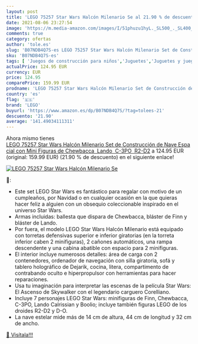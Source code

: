 ```yaml
---
layout: post
title: 'LEGO 75257 Star Wars Halcón Milenario Se al 21.90 % de descuento'
date: 2021-08-06 23:27:54
image: 'https://m.media-amazon.com/images/I/51phuzu1hyL._SL500_._SL400_.jpg'
comments: true
category: ofertas
author: 'tole.es'
slug: 'B07NDB4Q7S-es LEGO 75257 Star Wars Halcón Milenario Set de Construcción...'
sku: 'B07NDB4Q7S-es'
tags: [ 'Juegos de construcción para niños','Juguetes','Juguetes y juegos','lego', ]
actualPrice: 124.95 EUR
currency: EUR
price: 124.95
comparePrice: 159.99 EUR
prodname: 'LEGO 75257 Star Wars Halcón Milenario Set de Construcción de Nave Espacial con Mini Figuras de Chewbacca  Lando  C-3PO  R2-D2'
country: 'es'
flag: '🇪🇸'
brand: 'LEGO'
buyurl: 'https://www.amazon.es/dp/B07NDB4Q7S/?tag=tolees-21'
descuento: '21.90'
average: '141.49034111311'
---
```


Ahora mismo tienes [LEGO 75257 Star Wars Halcón Milenario Set de Construcción de Nave Espacial con Mini Figuras de Chewbacca  Lando  C-3PO  R2-D2](https://www.amazon.es/dp/B07NDB4Q7S/?tag=tolees-21) a 124.95 EUR (original: 159.99 EUR) (21.90 %  de descuento) en el siguiente enlace!

[![LEGO 75257 Star Wars Halcón Milenario Se](https://m.media-amazon.com/images/I/51phuzu1hyL._SL500_._SL400_.jpg)](https://www.amazon.es/dp/B07NDB4Q7S/?tag=tolees-21)

🔎:

- Este set LEGO Star Wars es fantástico para regalar con motivo de un cumpleaños, por Navidad o en cualquier ocasión en la que quieras hacer feliz a alguien con un obsequio coleccionable inspirado en el universo Star Wars.
- Armas incluidas: ballesta que dispara de Chewbacca, bláster de Finn y bláster de Lando.
- Por fuera, el modelo LEGO Star Wars Halcón Milenario está equipado con torretas defensivas superior e inferior giratorias (en la torreta inferior caben 2 minifiguras), 2 cañones automáticos, una rampa descendente y una cabina abatible con espacio para 2 minifiguras.
- El interior incluye numerosos detalles: área de carga con 2 contenedores, ordenador de navegación con silla giratoria, sofá y tablero holográfico de Dejarik, cocina, litera, compartimento de contrabando oculto e hiperpropulsor con herramientas para hacer reparaciones.
- Usa tu imaginación para interpretar las escenas de la película Star Wars: El Ascenso de Skywalker con el legendario carguero Corelliano.
- Incluye 7 personajes LEGO Star Wars: minifiguras de Finn, Chewbacca, C-3PO, Lando Calrissian y Boolio; incluye también figuras LEGO de los droides R2-D2 y D-O.
- La nave estelar mide más de 14 cm de altura, 44 cm de longitud y 32 cm de ancho.

[🛒 Visítala!!!](https://www.amazon.es/dp/B07NDB4Q7S/?tag=tolees-21)
